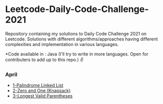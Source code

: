 # Leetcode-Daily-Code-Challenge-2021
Repository containing my solutions to Daily Code Challenge 2021 on Leetcode. Solutions with different algorithms/approaches having different complexities and implementation in various languages.

*Code available in : Java (I'll try to write in more languages. Open for contributers to add up to this repo.) ✌️


### April
* [1-Palindrome Linked List](https://github.com/pushpitojha/Leetcode-Daily-Code-Challenge-2021/blob/main/LeeCode_April2021/1_PalindromeLinkedList.java)
* [2-Zero and One (Knapsack)](https://github.com/pushpitojha/Leetcode-Daily-Code-Challenge-2021/blob/main/LeeCode_April2021/2_OneAndZero_Knapsack.java)
* [3-Longest Valid Parentheses](https://github.com/pushpitojha/Leetcode-Daily-Code-Challenge-2021/blob/main/LeeCode_April2021/3_longestValidParentheses.java)

